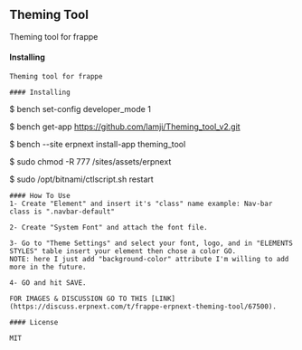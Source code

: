 ## Theming Tool

Theming tool for frappe

#### Installing
```
Theming tool for frappe

#### Installing
```

$ bench set-config developer_mode 1

$ bench get-app https://github.com/lamji/Theming_tool_v2.git

$ bench --site erpnext install-app theming_tool

$ sudo chmod -R 777 /sites/assets/erpnext

$ sudo /opt/bitnami/ctlscript.sh restart
```
#### How To Use
1- Create "Element" and insert it's "class" name example: Nav-bar class is ".navbar-default"

2- Create "System Font" and attach the font file.

3- Go to "Theme Settings" and select your font, logo, and in "ELEMENTS STYLES" table insert your element then chose a color GO.
NOTE: here I just add "background-color" attribute I'm willing to add more in the future.

4- GO and hit SAVE.

FOR IMAGES & DISCUSSION GO TO THIS [LINK](https://discuss.erpnext.com/t/frappe-erpnext-theming-tool/67500).
  
#### License

MIT
